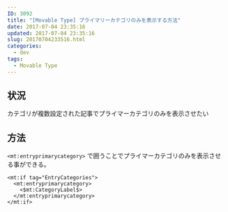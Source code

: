 ```yaml
---
ID: 3092
title: "[Movable Type] プライマリーカテゴリのみを表示する方法"
date: 2017-07-04 23:35:16
updated: 2017-07-04 23:35:16
slug: 20170704233516.html
categories:
  - dev
tags:
  - Movable Type
---
```


<!--more-->

## 状況

カテゴリが複数設定された記事でプライマーカテゴリのみを表示させたい

## 方法

`<mt:entryprimarycategory>` で囲うことでプライマーカテゴリのみを表示させる事ができる。

```
<mt:if tag="EntryCategories">
  <mt:entryprimarycategory>
    <$mt:CategoryLabel$>
  </mt:entryprimarycategory>
</mt:if>
```
